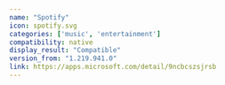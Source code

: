 ```yaml
---
name: "Spotify"
icon: spotify.svg
categories: ['music', 'entertainment']
compatibility: native
display_result: "Compatible"
version_from: "1.219.941.0"
link: https://apps.microsoft.com/detail/9ncbcszsjrsb
---
```


